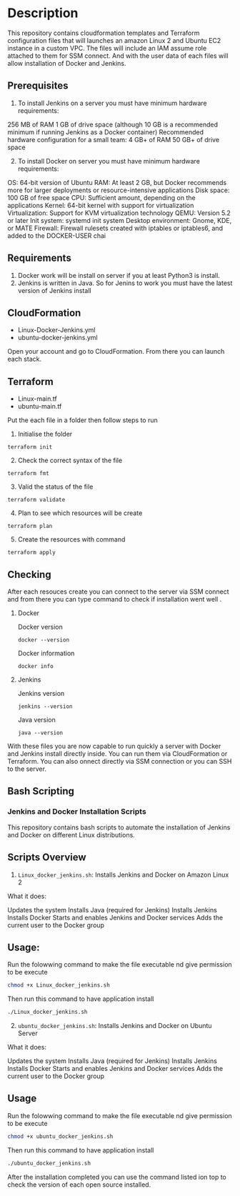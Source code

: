 # Description
This repository contains cloudformation templates and Terraform configuration files that will launches an amazon Linux 2 and Ubuntu EC2 instance in a custom VPC. The files will include an IAM assume role attached to them
for SSM connect. And with the user data of each files will allow installation of Docker and Jenkins.

## Prerequisites
1. To install Jenkins on a server you must have minimum hardware requirements:

256 MB of RAM
1 GB of drive space (although 10 GB is a recommended minimum if running Jenkins as a Docker container)
Recommended hardware configuration for a small team:
4 GB+ of RAM
50 GB+ of drive space

2. To install Docker on server you must have minimum hardware requirements:

OS: 64-bit version of Ubuntu
RAM: At least 2 GB, but Docker recommends more for larger deployments or resource-intensive applications
Disk space: 100 GB of free space
CPU: Sufficient amount, depending on the applications
Kernel: 64-bit kernel with support for virtualization
Virtualization: Support for KVM virtualization technology
QEMU: Version 5.2 or later
Init system: systemd init system
Desktop environment: Gnome, KDE, or MATE
Firewall: Firewall rulesets created with iptables or iptables6, and added to the DOCKER-USER chai
   
## Requirements
1. Docker work  will be install on server if you at least Python3 is install.
2. Jenkins is written in Java. So for Jenins to work you must have the latest version of Jenkins install
   
## CloudFormation

- Linux-Docker-Jenkins.yml 
- ubuntu-docker-jenkins.yml

Open your account and go to CloudFormation. From there you can launch each stack.

## Terraform

- Linux-main.tf
- ubuntu-main.tf

Put the each file in a folder then follow steps to run 

1. Initialise the folder
```
terraform init
```

2. Check the correct syntax of the file
```
terraform fmt
```

3. Valid the status of the file
```
terraform validate
```
4. Plan to see which resources will be create
```
terraform plan
```
5. Create the resources with command
```
terraform apply
```
## Checking

After each resouces create you can connect to the server via SSM connect and from there you  can type command to check if installation went well .

1. Docker

   Docker version
   ```
   docker --version
   ```
   Docker information
   ```
   docker info
   ```

2. Jenkins

   Jenkins version
   ```
   jenkins --version
   ```
   Java version
   ```
   java --version
   ```


With these files you are now capable to run quickly a server with Docker and Jenkins install directly inside. You can run them via CloudFormation or Terraform. You can also onnect directly via SSM 
connection or you can SSH to  the server. 

## Bash Scripting

### Jenkins and Docker Installation Scripts

This repository contains bash scripts to automate the installation of Jenkins and Docker on different Linux distributions.

## Scripts Overview

1. `Linux_docker_jenkins.sh`: Installs Jenkins and Docker on Amazon Linux 2
   
What it does:

Updates the system
Installs Java (required for Jenkins)
Installs Jenkins
Installs Docker
Starts and enables Jenkins and Docker services
Adds the current user to the Docker group

## Usage:

Run the folowwing command to make the file executable nd give permission to be execute

```bash
chmod +x Linux_docker_jenkins.sh
```
Then run this command to have application install

```bash
./Linux_docker_jenkins.sh
```

2. `ubuntu_docker_jenkins.sh`: Installs Jenkins and Docker on Ubuntu Server

What it does:

Updates the system
Installs Java (required for Jenkins)
Installs Jenkins
Installs Docker
Starts and enables Jenkins and Docker services
Adds the current user to the Docker group

## Usage 

Run the folowwing command to make the file executable nd give permission to be execute

```bash
chmod +x ubuntu_docker_jenkins.sh
```
Then run this command to have application install

```bash
./ubuntu_docker_jenkins.sh
```

After the installation completed you can use the command listed ion top to check the version of each open source installed. 




